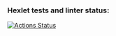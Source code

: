 ### Hexlet tests and linter status:
[![Actions Status](https://github.com/vlasasemen/java-project-61/actions/workflows/hexlet-check.yml/badge.svg)](https://github.com/vlasasemen/java-project-61/actions)